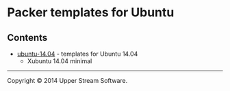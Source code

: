 # Packer templates for Ubuntu

## Contents

* [ubuntu-14.04](ubuntu-14.04/README.mdown) - templates for Ubuntu 14.04
	* Xubuntu 14.04 minimal

- - -

Copyright &copy; 2014 Upper Stream Software.
